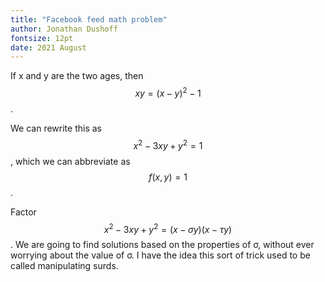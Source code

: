 ```yaml
---
title: "Facebook feed math problem"
author: Jonathan Dushoff
fontsize: 12pt
date: 2021 August
---
```


If x and y are the two ages, then $$xy = (x-y)^2 - 1$$.

We can rewrite this as $$x^2 - 3xy + y^2 = 1$$, which we can abbreviate as $$f(x, y) = 1$$.

Factor $$x^2 - 3xy + y^2 = (x-σy)(x-τy)$$. We are going to find solutions based on the properties of σ, without ever worrying about the value of σ. I have the idea this sort of trick used to be called manipulating surds.
